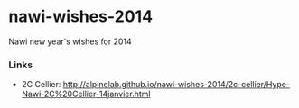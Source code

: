 nawi-wishes-2014
================

Nawi new year's wishes for 2014

### Links

* 2C Cellier: http://alpinelab.github.io/nawi-wishes-2014/2c-cellier/Hype-Nawi-2C%20Cellier-14janvier.html
